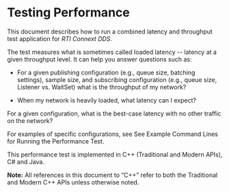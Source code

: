 # Testing Performance

This document describes how to run a combined latency and throughput test application for *RTI Connext DDS*.

The test measures what is sometimes called loaded latency -- latency at a given throughput level. It can help you answer questions such as:

- For a given publishing configuration (e.g., queue size, batching settings), sample size, and subscribing configuration (e.g., queue size, Listener vs. WaitSet) what is the throughput of my network?

- When my network is heavily loaded, what latency can I expect?

For a given configuration, what is the best-case latency with no other traffic on the network?

For examples of specific configurations, see See Example Command Lines for Running the Performance Test.

This performance test is implemented in C++ (Traditional and Modern APIs), C# and Java.

**Note:** All references in this document to “C++” refer to both the Traditional and Modern C++ APIs unless otherwise noted.
